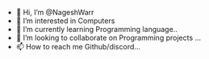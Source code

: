 - 👋 Hi, I’m @NageshWarr
- 👀 I’m interested in Computers
- 🌱 I’m currently learning Programming language..
- 💞️ I’m looking to collaborate on Programming projects ...
- 📫 How to reach me Github/discord...

<!---
NageshWarr/NageshWarr is a ✨ special ✨ repository because its `README.md` (this file) appears on your GitHub profile.
You can click the Preview link to take a look at your changes.
--->
